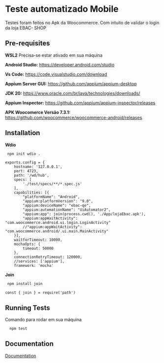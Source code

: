 
# Teste automatizado Mobile
Testes foram feitos no Apk da Woocommerce. Com intuito de validar o login da loja EBAC- SHOP
 


## Pre-requisites

**WSL2** Precisa-se estar ativado em sua máquina

**Android Studio:** https://developer.android.com/studio 

**Vs Code:** https://code.visualstudio.com/download

**Appium Server GUI:** https://github.com/appium/appium-desktop 

**JDK 20:** https://www.oracle.com/br/java/technologies/downloads/

**Appium Inspector:** https://github.com/appium/appium-inspector/releases

**APK Woocomerce Versão 7.3.1:** https://github.com/woocommerce/woocommerce-android/releases






## Installation

**Wdio**

```bash
 npm init wdio .
```
````
exports.config = {
    hostname: '127.0.0.1',
    port: 4723,
    path: '/wd/hub',
    specs: [
        './test/specs/**/*.spec.js'
    ],
    capabilities: [{
        "platformName": "Android",
        "appium:platformVersion": "9.0",
        "appium:deviceName": "ebac-qe",
        "appium:automationName": "UiAutomator2",
        "appium:app": join(process.cwd(), './App/lojaEbac.apk'),
        "appium:appWaitActivity": "com.woocommerce.android.ui.login.LoginActivity"
        //"appium:appWaitActivity": "com.woocommerce.android/.ui.main.MainActivity"
    }],
    waitforTimeout: 10000,
    mochaOpts: {
        timeout: 50000
    },
    connectionRetryTimeout: 120000,
    //services: ['appium'],
    framework: 'mocha'
````


**Join**
```bash
 npm install join
```

````
const { join } = require('path')
````


## Running Tests
Comando para rodar em sua máquina

```bash
  npm test
```


## Documentation

[Documentation](https://webdriver.io/docs/api/element)

